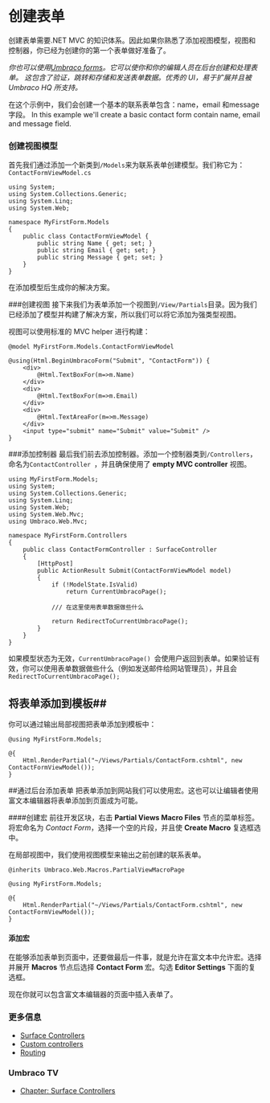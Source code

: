 # 创建表单 #
创建表单需要.NET MVC 的知识体系。因此如果你熟悉了添加视图模型，视图和控制器，你已经为创建你的第一个表单做好准备了。

*你也可以使用[Umbraco forms](https://umbraco.com/products/umbraco-forms/)。它可以使你和你的编辑人员在后台创建和处理表单。 这包含了验证，跳转和存储和发送表单数据。优秀的 UI，易于扩展并且被 Umbraco HQ 所支持。*

在这个示例中，我们会创建一个基本的联系表单包含：name，email 和message 字段。
In this example we'll create a basic contact form contain name, email and message field.

### 创建视图模型 ###
首先我们通过添加一个新类到`/Models`来为联系表单创建模型。我们称它为： `ContactFormViewModel.cs`

    using System;
    using System.Collections.Generic;
    using System.Linq;
    using System.Web;

    namespace MyFirstForm.Models
    {
        public class ContactFormViewModel {
            public string Name { get; set; }
            public string Email { get; set; }
            public string Message { get; set; }
        }
    }

在添加模型后生成你的解决方案。

###创建视图
接下来我们为表单添加一个视图到`/View/Partials`目录。因为我们已经添加了模型并构建了解决方案，所以我们可以将它添加为强类型视图。

视图可以使用标准的 MVC helper 进行构建：

    @model MyFirstForm.Models.ContactFormViewModel

    @using(Html.BeginUmbracoForm("Submit", "ContactForm")) {
        <div>
            @Html.TextBoxFor(m=>m.Name)
        </div>
        <div>
            @Html.TextBoxFor(m=>m.Email)
        </div>
        <div>
            @Html.TextAreaFor(m=>m.Message)
        </div>
        <input type="submit" name="Submit" value="Submit" />
    }

###添加控制器
最后我们前去添加控制器。添加一个控制器类到`/Controllers`，命名为`ContactController `，并且确保使用了 __empty MVC controller__  视图。

    using MyFirstForm.Models;
    using System;
    using System.Collections.Generic;
    using System.Linq;
    using System.Web;
    using System.Web.Mvc;
    using Umbraco.Web.Mvc;

    namespace MyFirstForm.Controllers
    {
        public class ContactFormController : SurfaceController
        {
            [HttpPost]
            public ActionResult Submit(ContactFormViewModel model)
            {
                if (!ModelState.IsValid)
                    return CurrentUmbracoPage();

                /// 在这里使用表单数据做些什么

                return RedirectToCurrentUmbracoPage();
            }
        }
    }

如果模型状态为无效，`CurrentUmbracoPage() `会使用户返回到表单。如果验证有效，你可以使用表单数据做些什么（例如发送邮件给网站管理员），并且会`RedirectToCurrentUmbracoPage();`

## 将表单添加到模板##
你可以通过输出局部视图把表单添加到模板中：

    @using MyFirstForm.Models;

    @{
        Html.RenderPartial("~/Views/Partials/ContactForm.cshtml", new ContactFormViewModel());
    }

##通过后台添加表单
把表单添加到网站我们可以使用宏。这也可以让编辑者使用富文本编辑器将表单添加到页面成为可能。

####创建宏
前往开发区块，右击 __Partial Views Macro Files__ 节点的菜单标签。将宏命名为 *Contact Form*，选择一个空的片段，并且使 __Create Macro__ 复选框选中。

在局部视图中，我们使用视图模型来输出之前创建的联系表单。

    @inherits Umbraco.Web.Macros.PartialViewMacroPage

    @using MyFirstForm.Models;

    @{
        Html.RenderPartial("~/Views/Partials/ContactForm.cshtml", new ContactFormViewModel());
    }


#### 添加宏 ####
在能够添加表单到页面中，还要做最后一件事，就是允许在富文本中允许宏。选择并展开 __Macros__ 节点后选择 __Contact Form__ 宏。勾选 __Editor Settings__ 下面的复选框。

现在你就可以包含富文本编辑器的页面中插入表单了。

### 更多信息 ###

- [Surface Controllers](../../../Reference/Routing/surface-controllers.md)
- [Custom controllers](../../../Reference/Routing/custom-controllers.md)
- [Routing](../../../Reference/Routing/)

### Umbraco TV
- [Chapter: Surface Controllers](https://umbraco.tv/videos/umbraco-v7/developer/fundamentals/surface-controllers/)
